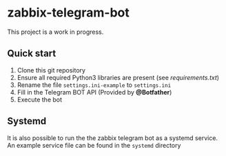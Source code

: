 # zabbix-telegram-bot
This project is a work in progress.

## Quick start
1) Clone this git repository
2) Ensure all required Python3 libraries are present (see *requirements.txt*)
3) Rename the file `settings.ini-example` to `settings.ini`
4) Fill in the Telegram BOT API (Provided by **@Botfather**)
5) Execute the bot

## Systemd
It is also possible to run the the zabbix telegram bot as a systemd service.
An example service file can be found in the `systemd` directory